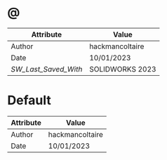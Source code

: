 # @
| Attribute | Value |
| ---  | ---     |
| Author | hackmancoltaire |
| Date | 10/01/2023 |
| _SW_Last_Saved_With_ | SOLIDWORKS 2023 |
# Default
| Attribute | Value |
| ---  | ---     |
| Author | hackmancoltaire |
| Date | 10/01/2023 |
